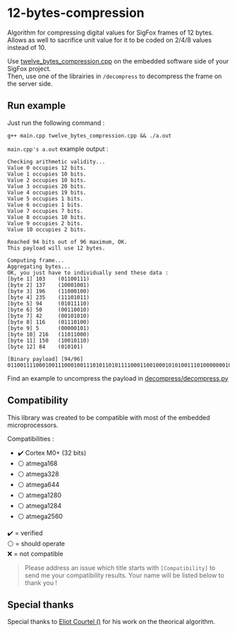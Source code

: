 # 12-bytes-compression
Algorithm for compressing digital values for SigFox frames of 12 bytes.  
Allows as well to sacrifice unit value for it to be coded on 2/4/8 values instead of 10. 

Use [twelve_bytes_compression.cpp](./twelve_bytes_compression.cpp) on the embedded software side of your SigFox project.  
Then, use one of the librairies in `/decompress` to decompress the frame on the server side.

## Run example

Just run the following command :

```
g++ main.cpp twelve_bytes_compression.cpp && ./a.out
```

`main.cpp's a.out` example output :

```
Checking arithmetic validity...
Value 0 occupies 12 bits.
Value 1 occupies 10 bits.
Value 2 occupies 10 bits.
Value 3 occupies 20 bits.
Value 4 occupies 19 bits.
Value 5 occupies 1 bits.
Value 6 occupies 1 bits.
Value 7 occupies 7 bits.
Value 8 occupies 10 bits.
Value 9 occupies 2 bits.
Value 10 occupies 2 bits.

Reached 94 bits out of 96 maximum, OK.
This payload will use 12 bytes.

Computing frame...
Aggregating bytes...
OK, you just have to individually send these data :
[byte 1] 103    (01100111)
[byte 2] 137    (10001001)
[byte 3] 196    (11000100)
[byte 4] 235    (11101011)
[byte 5] 94     (01011110)
[byte 6] 50     (00110010)
[byte 7] 42     (00101010)
[byte 8] 116    (01110100)
[byte 9] 5      (00000101)
[byte 10] 216   (11011000)
[byte 11] 150   (10010110)
[byte 12] 84    (010101)

[Binary payload] [94/96] 0110011110001001110001001110101101011110001100100010101001110100000001011101100010010110010101
```

Find an example to uncompress the payload in [decompress/decompress.py](./decompress/decompress.py)

## Compatibility

This library was created to be compatible with most of the embedded microprocessors.

Compatibilities :
- :heavy_check_mark: Cortex M0+ (32 bits)
- :white_circle: atmega168
- :white_circle: atmega328
- :white_circle: atmega644
- :white_circle: atmega1280
- :white_circle: atmega1284
- :white_circle: atmega2560

:heavy_check_mark: = verified  
:white_circle: = should operate  
:x: = not compatible

> Please address an issue which title starts with `[Compatibility]` to send me your compatibility results. Your name will be listed below to thank you !

## Special thanks

Special thanks to [Eliot Courtel ()](https://github.com/) for his work on the theorical algorithm.
